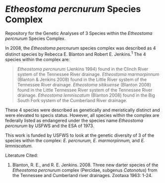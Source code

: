 # *Etheostoma percnurum* Species Complex
Repository for the Genetic Analyses of 3 Species within the *Etheostoma percnurum* Species Complex.

In 2008, the *Etheostoma percnurum* species complex was described as 4 distinct species by Rebecca E. Blanton and Robert E. Jenkins.<sup>1</sup> The 4 species within the complex are:

> *Etheostoma percnurum* (Jenkins 1994) found in the Clinch River system of the Tennessee River drainage.
> *Etheostoma marmorpinnum* (Blanton & Jenkins 2008) found in the Little River system of the Tennessee River drainage.
> *Etheostoma sitikuense* (Blanton 2008) found in the Little Tennessee River system of the Tennessee River drainage.
> *Etheostoma lemniscatum* (Blanton 2008) found in the Big South Fork system of the Cumberland River drainage.

These 4 species were described as genetically and meristically distinct and were elevated to specis status. However, all species within the complex are federally listed as endangered under the species name *Etheostoma percnurum* by USFWS and the ESA of 1973. 

This work is funded by USFWS to look at the genetic diversity of 3 of the species within the complex: *E. percnurum, E. marmorpinnum,* and *E. lemniscatum.* 

Literature Cited:

1. Blanton, R. E., and R. E. Jenkins. 2008. Three new darter species of the *Etheostoma percnurum* complex (Percidae, subgenus *Catonotus*) from the Tennessee and Cumberland river drainages. Zootaxa 1963: 1-24.
